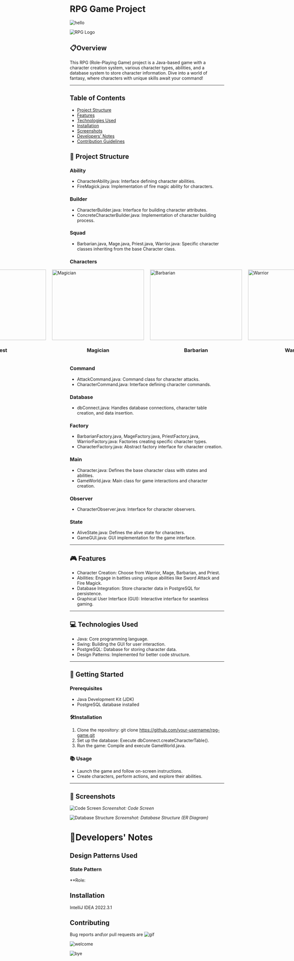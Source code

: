 # RPG Game Project
![hello](https://media.tenor.com/kvXMS__Bkd8AAAAC/hello-hi.gif)

![RPG Logo](img_1.png)

## 📋Overview

This RPG (Role-Playing Game) project is a Java-based game with a character creation system, various character types, abilities, and a database system to store character information. Dive into a world of fantasy, where characters with unique skills await your command!

---
## Table of Contents
- [Project Structure](#project-structure)
- [Features](#features)
- [Technologies Used](#-technologies-used)
- [Installation](#installation)
- [Screenshots](#-screenshots)
- [Developers' Notes](#developers-notes)
- [Contribution Guidelines](#-contribution-guidelines)

## 📁 Project Structure

### Ability
- CharacterAbility.java: Interface defining character abilities.
- FireMagick.java: Implementation of fire magic ability for characters.

### Builder
- CharacterBuilder.java: Interface for building character attributes.
- ConcreteCharacterBuilder.java: Implementation of character building process.

### Squad
- Barbarian.java, Mage.java, Priest.java, Warrior.java: Specific character classes inheriting from the base Character class.

### Characters

<div style="display:flex; justify-content:center; align-items:center;">
    <div style="margin-right:20px;">
        <img src="img_2.png" alt="Priest" width="300" height="230"/>
        <center><h3>Priest</h3></center>
    </div>
    <div style="margin-right:20px;">
        <img src="img_3.png" alt="Magician" width="300" height="230"/>
        <center><h3>Magician</h3></center>
    </div>
<div style="margin-right:20px;">
        <img src="img_4.png" alt="Barbarian" width="300" height="230"/>
        <center><h3>Barbarian</h3></center>
</div>
 <div>
        <img src="img_5.png" alt="Warrior" width="300" height="230"/>

<center><h3>Warrior</h3></center>
    </div>
</div>

### Command
- AttackCommand.java: Command class for character attacks.
- CharacterCommand.java: Interface defining character commands.

### Database
- dbConnect.java: Handles database connections, character table creation, and data insertion.

### Factory
- BarbarianFactory.java, MageFactory.java, PriestFactory.java, WarriorFactory.java: Factories creating specific character types.
- CharacterFactory.java: Abstract factory interface for character creation.

### Main
- Character.java: Defines the base character class with states and abilities.
- GameWorld.java: Main class for game interactions and character creation.

### Observer
- CharacterObserver.java: Interface for character observers.

### State
- AliveState.java: Defines the alive state for characters.
- GameGUI.java: GUI implementation for the game interface.
---
## 🎮 Features

- Character Creation: Choose from Warrior, Mage, Barbarian, and Priest.
- Abilities: Engage in battles using unique abilities like Sword Attack and Fire Magick.
- Database Integration: Store character data in PostgreSQL for persistence.
- Graphical User Interface (GUI): Interactive interface for seamless gaming.
---
## 💻 Technologies Used

- Java: Core programming language.
- Swing: Building the GUI for user interaction.
- PostgreSQL: Database for storing character data.
- Design Patterns: Implemented for better code structure.

---
## 🚀 Getting Started

### Prerequisites

- Java Development Kit (JDK)
- PostgreSQL database installed

### 🛠️Installation

1. Clone the repository: git clone https://github.com/your-username/rpg-game.git
2. Set up the database: Execute dbConnect.createCharacterTable().
3. Run the game: Compile and execute GameWorld.java.

### 📚 Usage

- Launch the game and follow on-screen instructions.
- Create characters, perform actions, and explore their abilities.
---
## 📸 Screenshots

![Code Screen](img_7.png)
*Screenshot: Code Screen*

![Database Structure](img_6.png)
*Screenshot: Database Structure (ER Diagram)*

# 📝Developers' Notes

## Design Patterns Used
### State Pattern
**Role:

## Installation
IntelliJ IDEA 2022.3.1
## Contributing
Bug reports and\or pull requests are 
![gif](https://img.wattpad.com/6c151ba821ca2c749493262d427fb9d0324ec0fc/68747470733a2f2f73332e616d617a6f6e6177732e636f6d2f776174747061642d6d656469612d736572766963652f53746f7279496d6167652f6147354e6948476d6c62704b50673d3d2d3636303937343137322e313537323431383735386537393136303532343031303939363231302e676966)

![welcome](https://poster.keepcalmandposters.com/4220629.jpg)

![bye](https://media.tenor.com/5DcYGrosKfQAAAAC/bye-see-you.gif)
